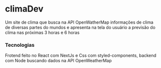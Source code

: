 # climaDev

<p>Um site de clima que busca na API OpenWatherMap informações de clima de diversas partes do mundos e apresenta na tela do usuário a previsão do clima nas próximas 3 horas e 6 horas</p>

### Tecnologias

<p>Frotend feito no React com NextJs e Css com styled-components, backend com Node buscando dados na API OpenWeatherMap</p>
